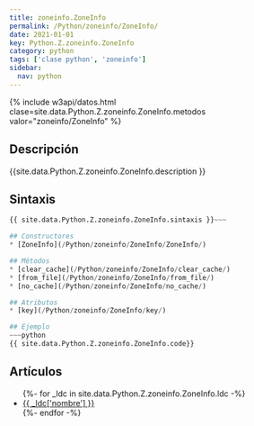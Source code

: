 ```yaml
---
title: zoneinfo.ZoneInfo
permalink: /Python/zoneinfo/ZoneInfo/
date: 2021-01-01
key: Python.Z.zoneinfo.ZoneInfo
category: python
tags: ['clase python', 'zoneinfo']
sidebar: 
  nav: python
---
```


{% include w3api/datos.html clase=site.data.Python.Z.zoneinfo.ZoneInfo.metodos valor="zoneinfo/ZoneInfo" %}

## Descripción
{{site.data.Python.Z.zoneinfo.ZoneInfo.description }}

## Sintaxis
~~~python
{{ site.data.Python.Z.zoneinfo.ZoneInfo.sintaxis }}~~~

## Constructores
* [ZoneInfo](/Python/zoneinfo/ZoneInfo/ZoneInfo/)

## Métodos
* [clear_cache](/Python/zoneinfo/ZoneInfo/clear_cache/)
* [from_file](/Python/zoneinfo/ZoneInfo/from_file/)
* [no_cache](/Python/zoneinfo/ZoneInfo/no_cache/)

## Atributos
* [key](/Python/zoneinfo/ZoneInfo/key/)

## Ejemplo
~~~python
{{ site.data.Python.Z.zoneinfo.ZoneInfo.code}}
~~~

## Artículos
<ul>
{%- for _ldc in site.data.Python.Z.zoneinfo.ZoneInfo.ldc -%}
   <li>
       <a href="{{_ldc['url'] }}">{{ _ldc['nombre'] }}</a>
   </li>
{%- endfor -%}
</ul>
